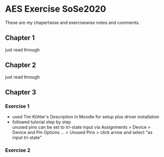 # AES Exercise SoSe2020
These are my chapertwise and exercisewise notes and comments.

## Chapter 1
just read through

## Chapter 2
just read through

## Chapter 3
### Exercise 1
* used Tim Köhler's Description in Moodle for setup plus driver installation
* followed tutorial step by step  
unused pins can be set to tri-state input via Assignments > Device > Device and Pin Options ... > Unused Pins > click arrow and select "as input tri-state"
### Exercise 2
